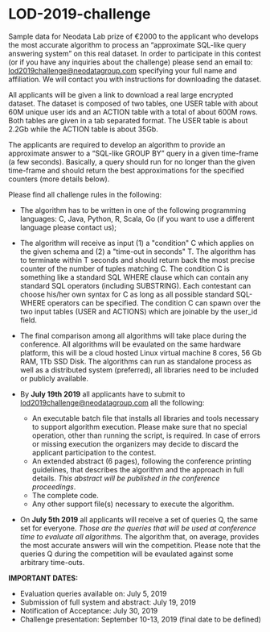 # LOD-2019-challenge

Sample data for Neodata Lab prize of €2000 to the applicant who develops the most accurate algorithm to process an “approximate SQL-like query answering system” on this real dataset. In order to participate in this contest (or if you have any inquiries about the challenge) please send an email to: lod2019challenge@neodatagroup.com specifying your full name and affiliation. We will contact you with instructions for downloading the dataset.

All applicants will be given a link to download a real large encrypted dataset. The dataset is composed of two tables, one USER table with about 60M unique user ids and an ACTION table with a total of about 600M rows. Both tables are given in a tab separated format. The USER table is about 2.2Gb while the ACTION table is about 35Gb.

The applicants are required to develop an algorithm to provide an approximate answer to a “SQL-like GROUP BY” query in a given time-frame (a few seconds). Basically, a query should run for no longer than the given time-frame and should return the best approximations for the specified counters (more details below).

Please find all challenge rules in the following:

- The algorithm has to be written in one of the following programming languages: C, Java, Python, R, Scala, Go (if you want to use a different language please contact us);

- The algorithm will receive as input (1) a "condition" C which applies on the given schema and (2) a "time-out in seconds" T. The algorithm has to terminate within T seconds and should return back the most precise counter of the number of tuples matching C. The condition C is something like a standard SQL WHERE clause which can contain any standard SQL operators (including SUBSTRING). Each contestant can choose his/her own syntax for C as long as all possible standard SQL-WHERE operators can be specified. The condition C can spawn over the two input tables (USER and ACTIONS) which are joinable by the user_id field. 

- The final comparison among all algorithms will take place during the conference. All algorithms will be evaulated on the same hardware platform, this will be a cloud hosted Linux virtual machine 8 cores, 56 Gb RAM, 1Tb SSD Disk.
The algorithms can run as standalone process as well as a distributed system (preferred), all libraries need to be included or publicly available.

- By **July 19th 2019** all applicants have to submit to lod2019challenge@neodatagroup.com all the following:
  - An executable batch file that installs all libraries and tools necessary to support algorithm execution. Please make sure that no special operation, other than running the script, is required. In case of errors or missing execution the organizers may decide to discard the applicant participation to the contest.
  - An extended abstract (6 pages), following the conference printing guidelines, that describes the algorithm and the approach in full details. *This abstract will be published in the conference proceedings*.
  - The complete code.
  - Any other support file(s) necessary to execute the algorithm.
  
- On **July 5th 2019** all applicants will receive a set of queries Q, the same set for everyone. *Those are the queries that will be used at conference time to evaluate all algorithms*. The algorithm that, on average, provides the most accurate answers will win the competition. Please note that the queries Q during the competition will be evaulated against some arbitrary time-outs.

**IMPORTANT DATES:**

  - Evaluation queries available on: July 5, 2019
  - Submission of full system and abstract: July 19, 2019
  - Notification of Acceptance: July 30, 2019 
  - Challenge presentation: September 10-13, 2019 (final date to be defined)
  
